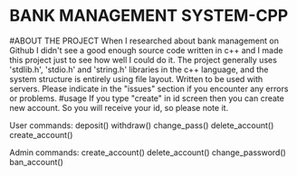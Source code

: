 # BANK MANAGEMENT SYSTEM-CPP
#ABOUT THE PROJECT
When I researched about bank management on Github I didn't see a good enough source code written in c++ and I made this project just to see how well I could do it. The project generally uses 'stdlib.h', 'stdio.h' and 'string.h' libraries in the c++ language, and the system structure is entirely using file layout. Written to be used with servers. Please indicate in the "issues" section if you encounter any errors or problems.
#usage
If you type "create" in id screen then you can create new account. So you will receive your id, so please note it.

User commands: deposit() withdraw() change_pass() delete_account() create_account()

Admin commands: create_account() delete_account() change_password() ban_account()
